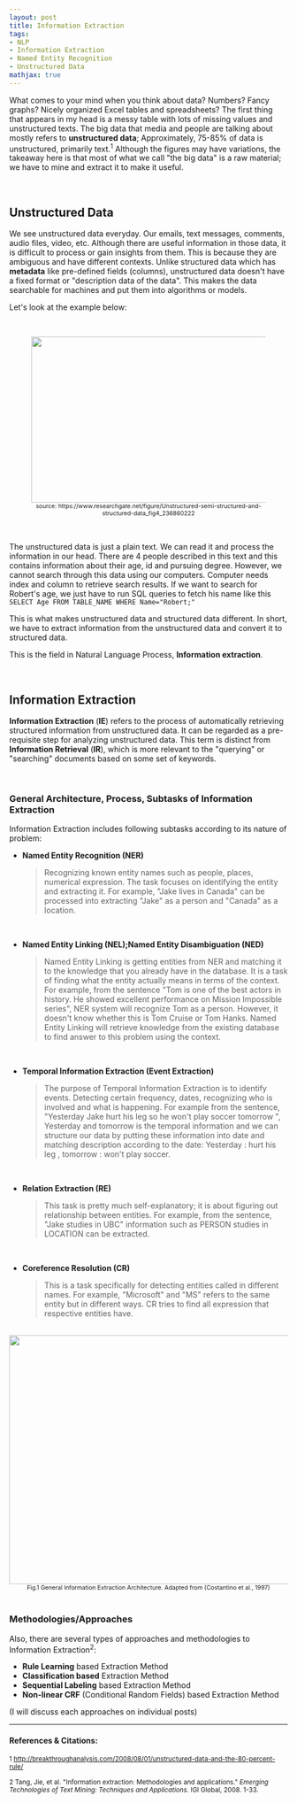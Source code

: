 ```yaml
---
layout: post
title: Information Extraction
tags:
- NLP
- Information Extraction
- Named Entity Recognition
- Unstructured Data
mathjax: true
---
```


What comes to your mind when you think about data? Numbers? Fancy graphs? Nicely organized Excel tables and spreadsheets? The first thing that appears in my head is a messy table with lots of missing values and unstructured texts. The big data that media and people are talking about mostly refers to **unstructured  data**; Approximately, 75-85% of data is unstructured, primarily text.<sup>1</sup> Although the figures may have variations, the takeaway here is that most of what we call "the big data" is a raw material; we have to mine and extract it to make it useful.

<br>

## Unstructured Data

We see unstructured data everyday. Our emails, text messages, comments, audio files, video, etc. Although there are useful information in those data, it is difficult to process or gain insights from them. This is because they are ambiguous and have different contexts. Unlike structured data which has **metadata** like pre-defined fields (columns), unstructured data doesn't have a fixed format or "description data of the data". This makes the data searchable for machines and put them into algorithms or models. 

Let's look at the example below:

<br>

<figure>
  <img src="https://www.researchgate.net/profile/Jorge_Cardoso4/publication/236860222/figure/fig4/AS:669293989593114@1536583530877/Unstructured-semi-structured-and-structured-data.png" width="700" height="300">
  <figcaption style="font-size: 8pt; text-align: center;">source: https://www.researchgate.net/figure/Unstructured-semi-structured-and-structured-data_fig4_236860222</figcaption>
</figure>

<br>

The unstructured data is just a plain text. We can read it and process the information in our head. There are  4 people described in this text and this contains information about their age, id and pursuing degree. However, we cannot search through this data using our computers. Computer needs index and column to retrieve search results. If we want to search for Robert's age, we just have to run SQL queries to fetch his name like this `SELECT Age FROM TABLE_NAME WHERE Name="Robert;"`

This is what makes unstructured data and structured data different. In short, we have to extract information from the unstructured data and convert it to structured data. 

This is the field in Natural Language Process, **Information extraction**.

<br>

## Information Extraction

**Information Extraction** (**IE**) refers to the process of automatically retrieving structured information from unstructured data. It can be regarded as a pre-requisite step for analyzing unstructured data. This term is distinct from **Information Retrieval** (**IR**), which is more relevant to the "querying" or "searching" documents based on some set of keywords. 

<br>

### General Architecture, Process, Subtasks of Information Extraction

Information Extraction includes following subtasks according to its nature of problem:
&nbsp;

- **Named Entity Recognition (NER)** 

  >Recognizing known entity names such as people, places, numerical expression. The task focuses on identifying the entity and extracting it. For example, "Jake lives in Canada" can be processed into  extracting "Jake" as a person and "Canada" as a location.

&nbsp;&nbsp;

- **Named Entity Linking (NEL);Named Entity Disambiguation (NED)**

  >Named Entity Linking is getting entities from NER and matching it to the knowledge that you already have in the database. It is a task of finding what the entity actually means in terms of the context. For example, from the sentence "Tom is one of the best actors in history. He showed excellent performance  on Mission Impossible series", NER system will recognize Tom as a person. However, it doesn't know whether this is Tom Cruise or Tom Hanks. Named Entity Linking will retrieve knowledge from the existing database to find answer to this problem using the context.

  &nbsp;

- **Temporal Information Extraction (Event Extraction)**

  >The purpose of Temporal Information Extraction is to identify events. Detecting certain frequency, dates, recognizing who is involved and what is happening. For example from the sentence, "Yesterday Jake hurt his leg so he won't play soccer tomorrow ", Yesterday and tomorrow is the temporal information and we can structure our data by putting these information into date and matching description according to the date: Yesterday : hurt his leg , tomorrow : won't play soccer.

&nbsp;

- **Relation Extraction (RE)**

  >This task is pretty much self-explanatory; it is about figuring out relationship between entities. For example, from the sentence, "Jake studies in UBC"  information such as PERSON studies in LOCATION can be extracted.

&nbsp;

- **Coreference Resolution (CR)**

  >This is a task specifically for detecting entities called in different names. For example, "Microsoft" and "MS" refers to the same entity but in different ways. CR tries to find all expression that respective entities have.

<br>

<div>
  <center><img src="https://www.researchgate.net/publication/326264437/figure/fig1/AS:646327264374784@1531107836947/General-Information-Extraction-Architecture-Adapted-from-Costantino-et-al-1997.png" width="600" height="450" ></center>
  <figcaption style="font-size:8pt; text-align:center;">Fig.1 General Information Extraction Architecture. Adapted from (Costantino et al., 1997)
  </figcaption>
</div>



<br>

### Methodologies/Approaches

Also, there are several types of approaches and methodologies to Information Extraction<sup>2</sup>:

- **Rule Learning** based Extraction Method
- **Classification based** Extraction Method
- **Sequential Labeling** based Extraction Method
- **Non-linear CRF** (Conditional Random Fields) based Extraction Method

(I will discuss each approaches on individual posts)



___



#### References & Citations:

<sup>1 http://breakthroughanalysis.com/2008/08/01/unstructured-data-and-the-80-percent-rule/</sup> 

<sup>2 Tang, Jie, et al. "Information extraction: Methodologies and applications." *Emerging Technologies of Text Mining: Techniques and Applications*. IGI Global, 2008. 1-33.</sup>